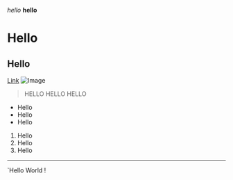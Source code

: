 *hello*
**hello**
# Hello 
## Hello 
[Link](http://google.com)
![Image](https://previews.123rf.com/images/jsddesign/jsddesign1502/jsddesign150200025/36351206-hello.jpg?fj=1)
> HELLO 
> HELLO 
> HELLO 
* Hello 
* Hello 
* Hello 
1. Hello 
2. Hello 
3. Hello 
---
`Hello World ! 

